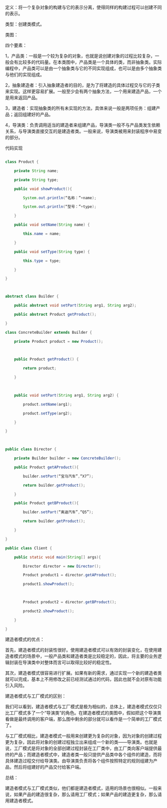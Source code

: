 定义：将一个复杂对象的构建与它的表示分离，使得同样的构建过程可以创建不同的表示。
类型：创建类模式。
类图：
  
四个要素：
1，产品类：一般是一个较为复杂的对象，也就是说创建对象的过程比较复杂，一般会有比较多的代码量。在本类图中，产品类是一个具体的类，而非抽象类。实际编程中，产品类可以是由一个抽象类与它的不同实现组成，也可以是由多个抽象类与他们的实现组成。
2，抽象建造者：引入抽象建造者的目的，是为了将建造的具体过程交与它的子类来实现。这样更容易扩展。一般至少会有两个抽象方法，一个用来建造产品，一个是用来返回产品。
3，建造者：实现抽象类的所有未实现的方法，具体来说一般是两项任务：组建产品；返回组建好的产品。
4，导演类：负责调用适当的建造者来组建产品，导演类一般不与产品类发生依赖关系，与导演类直接交互的是建造者类。一般来说，导演类被用来封装程序中易变的部分。
代码实现
```java  
class Product {  
	private String name;  
	private String type;  
	public void showProduct(){  
		System.out.println(“名称：”+name);  
		System.out.println(“型号：”+type);  
	}  
	public void setName(String name) {  
		this.name = name;  
	}  
	public void setType(String type) {  
		this.type = type;  
	}  
}  

abstract class Builder {  
	public abstract void setPart(String arg1, String arg2);  
	public abstract Product getProduct();  
}  
class ConcreteBuilder extends Builder {  
	private Product product = new Product();  
	  
	public Product getProduct() {  
		return product;  
	}  
  
	public void setPart(String arg1, String arg2) {  
		product.setName(arg1);  
		product.setType(arg2);  
	}  
}  
  
public class Director {  
	private Builder builder = new ConcreteBuilder();  
	public Product getAProduct(){  
		builder.setPart(“宝马汽车”,“X7”);  
		return builder.getProduct();  
	}  
	public Product getBProduct(){  
		builder.setPart(“奥迪汽车”,“Q5”);  
		return builder.getProduct();  
	}  
}  
public class Client {  
	public static void main(String[] args){  
		Director director = new Director();  
		Product product1 = director.getAProduct();  
		product1.showProduct();  
  
		Product product2 = director.getBProduct();  
		product2.showProduct();  
	}  
}  
```
建造者模式的优点：
首先，建造者模式的封装性很好。使用建造者模式可以有效的封装变化，在使用建造者模式的场景中，一般产品类和建造者类是比较稳定的，因此，将主要的业务逻辑封装在导演类中对整体而言可以取得比较好的稳定性。
其次，建造者模式很容易进行扩展。如果有新的需求，通过实现一个新的建造者类就可以完成，基本上不用修改之前已经测试通过的代码，因此也就不会对原有功能引入风险。
建造者模式与工厂模式的区别：
我们可以看到，建造者模式与工厂模式是极为相似的，总体上，建造者模式仅仅只比工厂模式多了一个“导演类”的角色。在建造者模式的类图中，假如把这个导演类看做是最终调用的客户端，那么图中剩余的部分就可以看作是一个简单的工厂模式了。
与工厂模式相比，建造者模式一般用来创建更为复杂的对象，因为对象的创建过程更为复杂，因此将对象的创建过程独立出来组成一个新的类——导演类。也就是说，工厂模式是将对象的全部创建过程封装在工厂类中，由工厂类向客户端提供最终的产品；而建造者模式中，建造者类一般只提供产品类中各个组件的建造，而将具体建造过程交付给导演类。由导演类负责将各个组件按照特定的规则组建为产品，然后将组建好的产品交付给客户端。
总结：
建造者模式与工厂模式类似，他们都是建造者模式，适用的场景也很相似。一般来说，如果产品的建造很复杂，那么请用工厂模式；如果产品的建造更复杂，那么请用建造者模式。